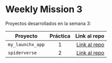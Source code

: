 # Weekly Mission 3

Proyectos desarrollados en la semana 3:

| Proyecto | Práctica | Link al repo |
| ------------- |:-------------:| -----:|
|`my_launchx_app`|1|[Link al repo](https://github.com/mrFaccio/my_launchx_app)|
|`spiderverse`|2|[Link al repo](https://github.com/mrFaccio/spiderverse)|
